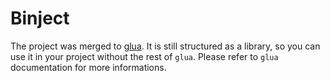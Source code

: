 
Binject
========

The project was merged to [glua](https://github.com/pocomane/glua). It is still
structured as a library, so you can use it in your project without the rest of
`glua`. Please refer to `glua` documentation for more informations.

